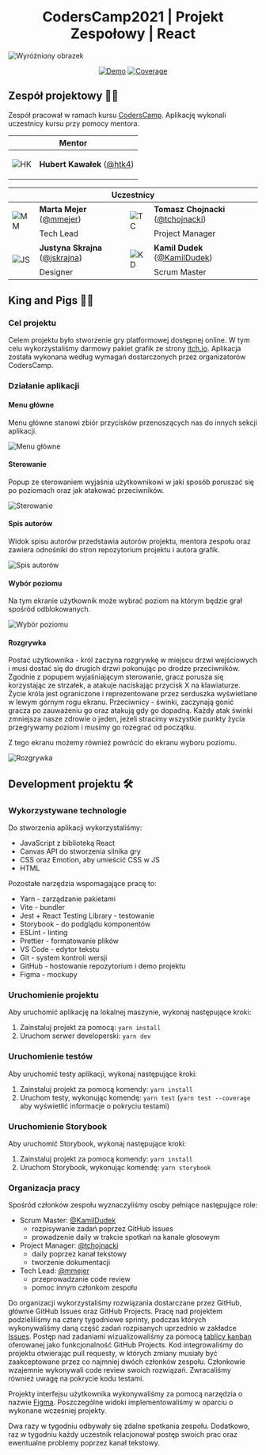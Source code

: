 <h1 align="center">CodersCamp2021 | Projekt Zespołowy | React</h1>

![Wyróżniony obrazek](docs/featured.png?raw=true)
<div align="center">

[![Demo](https://img.shields.io/badge/-demo-green?logo=github)](https://coderscamp2021-hk.github.io/CodersCamp2021.Project.React/)
[![Coverage](https://img.shields.io/codecov/c/github/CodersCamp2021-HK/CodersCamp2021.Project.React?logo=codecov)](https://app.codecov.io/gh/CodersCamp2021-HK/CodersCamp2021.Project.React)

</div>

## Zespół projektowy 👨‍💻
Zespół pracował w ramach kursu [CodersCamp](https://www.coderscamp.edu.pl/). Aplikację wykonali uczestnicy kursu przy pomocy mentora.

<table>
  <thead>
    <tr>
      <th colspan="2">Mentor</th>
    </tr>
  </thead>
  <tbody>
    <tr>
      <td>

![HK](src/public/img/hk_pixel.png?raw=true)
      </td>
      <td>**Hubert Kawałek** ([@htk4](https://github.com/htk4))</td>
    </tr>
  </tbody>
</table>

<table>
  <thead>
    <tr>
      <th colspan="4">Uczestnicy</th>
    </tr>
  </thead>
  <tbody>
    <tr>
      <td rowspan="2">
        
![MM](src/public/img/mm_pixel.png?raw=true)
      </td>
      <td>**Marta Mejer** ([@mmejer](https://github.com/mmejer))</td>
      <td rowspan="2">
        
![TC](src/public/img/tc_pixel.png?raw=true)
      </td>
      <td>**Tomasz Chojnacki** ([@tchojnacki](https://github.com/tchojnacki))</td>
    </tr>
    <tr>
      <td>Tech Lead</td>
      <td>Project Manager</td>
    </tr>
    <tr>
      <td rowspan="2">
        
![JS](src/public/img/js_pixel.png?raw=true)
      </td>
      <td>**Justyna Skrajna** ([@jskrajna](https://github.com/jskrajna))</td>
      <td rowspan="2">
        
![KD](src/public/img/kd_pixel.png?raw=true)
      </td>
      <td>**Kamil Dudek** ([@KamilDudek](https://github.com/mmejer))</td>
    </tr>
    <tr>
      <td>Designer</td>
      <td>Scrum Master</td>
    </tr>
  </tbody>
</table>

## King and Pigs 👑🐷
### Cel projektu
Celem projektu było stworzenie gry platformowej dostępnej online. W tym celu wykorzystaliśmy darmowy pakiet grafik ze strony [itch.io](https://pixelfrog-assets.itch.io/kings-and-pigs). Aplikacja została wykonana według wymagań dostarczonych przez organizatorów CodersCamp.

### Działanie aplikacji
#### Menu główne
Menu główne stanowi zbiór przycisków przenoszących nas do innych sekcji aplikacji.

![Menu główne](docs/menu.png?raw=true)

#### Sterowanie
Popup ze sterowaniem wyjaśnia użytkownikowi w jaki sposób poruszać się po poziomach oraz jak atakować przeciwników.

![Sterowanie](docs/controls.png?raw=true)

#### Spis autorów
Widok spisu autorów przedstawia autorów projektu, mentora zespołu oraz zawiera odnośniki do stron repozytorium projektu i autora grafik.

![Spis autorów](docs/credits.png?raw=true)

#### Wybór poziomu
Na tym ekranie użytkownik może wybrać poziom na którym będzie grał spośród odblokowanych.

![Wybór poziomu](docs/levels.png?raw=true)

#### Rozgrywka
Postać użytkownika - król zaczyna rozgrywkę w miejscu drzwi wejściowych i musi dostać się do drugich drzwi pokonując po drodze przeciwników. Zgodnie z popupem wyjaśniającym sterowanie, gracz porusza się korzystając ze strzałek, a atakuje naciskając przycisk X na klawiaturze. Życie króla jest ograniczone i reprezentowane przez serduszka wyświetlane w lewym górnym rogu ekranu. Przeciwnicy - świnki, zaczynają gonić gracza po zauważeniu go oraz atakują gdy go dopadną. Każdy atak świnki zmniejsza nasze zdrowie o jeden, jeżeli stracimy wszystkie punkty życia przegrywamy poziom i musimy go rozegrać od początku.

Z tego ekranu możemy również powrócić do ekranu wyboru poziomu.

![Rozgrywka](docs/game.png?raw=true)

## Development projektu 🛠
### Wykorzystywane technologie
Do stworzenia aplikacji wykorzystaliśmy:
- JavaScript z biblioteką React
- Canvas API do stworzenia silnika gry
- CSS oraz Emotion, aby umieścić CSS w JS
- HTML

Pozostałe narzędzia wspomagające pracę to:
- Yarn - zarządzanie pakietami
- Vite - bundler
- Jest + React Testing Library - testowanie
- Storybook - do podglądu komponentów
- ESLint - linting
- Prettier - formatowanie plików
- VS Code - edytor tekstu
- Git - system kontroli wersji
- GitHub - hostowanie repozytorium i demo projektu
- Figma - mockupy

### Uruchomienie projektu
Aby uruchomić aplikację na lokalnej maszynie, wykonaj następujące kroki:
1. Zainstaluj projekt za pomocą: `yarn install`
2. Uruchom serwer developerski: `yarn dev`

### Uruchomienie testów
Aby uruchomić testy aplikacji, wykonaj następujące kroki:
1. Zainstaluj projekt za pomocą komendy: `yarn install`
1. Uruchom testy, wykonując komendę: `yarn test` (`yarn test --coverage` aby wyświetlić informacje o pokryciu testami)

### Uruchomienie Storybook
Aby uruchomić Storybook, wykonaj następujące kroki:
1. Zainstaluj projekt za pomocą komendy: `yarn install`
1. Uruchom Storybook, wykonując komendę: `yarn storybook`

### Organizacja pracy
Spośród członków zespołu wyznaczyliśmy osoby pełniące następujące role:
- Scrum Master: [@KamilDudek](https://github.com/KamilDudek)
  - rozpisywanie zadań poprzez GitHub Issues
  - prowadzenie daily w trakcie spotkań na kanale głosowym
- Project Manager: [@tchojnacki](https://github.com/tchojnacki)
  - daily poprzez kanał tekstowy
  - tworzenie dokumentacji
- Tech Lead: [@mmejer](https://github.com/mmejer)
  - przeprowadzanie code review
  - pomoc innym członkom zespołu

Do organizacji wykorzystaliśmy rozwiązania dostarczane przez GitHub, głównie GitHub Issues oraz GitHub Projects. Pracę nad projektem podzieliliśmy na cztery tygodniowe sprinty, podczas których wykonywaliśmy daną część zadań rozpisanych uprzednio w zakładce [Issues](https://github.com/CodersCamp2021-HK/CodersCamp2021.Project.React/issues). Postęp nad zadaniami wizualizowaliśmy za pomocą [tablicy kanban](https://github.com/CodersCamp2021-HK/CodersCamp2021.Project.React/projects/1) oferowanej jako funkcjonalność GitHub Projects. Kod integrowaliśmy do projektu otwierając pull requesty, w których zmiany musiały być zaakceptowane przez co najmniej dwóch członków zespołu. Członkowie wzajemnie wykonywali code review swoich rozwiązań. Zwracaliśmy również uwagę na pokrycie kodu testami.

Projekty interfejsu użytkownika wykonywaliśmy za pomocą narzędzia o nazwie [Figma](https://www.figma.com/). Poszczególne widoki implementowaliśmy w oparciu o wykonane wcześniej projekty.

Dwa razy w tygodniu odbywały się zdalne spotkania zespołu. Dodatkowo, raz w tygodniu każdy uczestnik relacjonował postęp swoich prac oraz ewentualne problemy poprzez kanał tekstowy.
